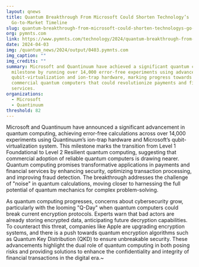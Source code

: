 ```yaml
---
layout: qnews
title: Quantum Breakthrough From Microsoft Could Shorten Technology’s
  Go-to-Market Timeline
slug: quantum-breakthrough-from-microsoft-could-shorten-technologys-go-to-market-timeline
org: pymnts.com
link: https://www.pymnts.com/technology/2024/quantum-breakthrough-from-microsoft-could-shorten-technologys-go-to-market-timeline/
date: 2024-04-03
img: /quantum_news/2024/output/0403.pymnts.com
img_caption: ""
img_credits: ""
summary: Microsoft and Quantinuum have achieved a significant quantum computing
  milestone by running over 14,000 error-free experiments using advanced
  qubit-virtualization and ion-trap hardware, marking progress towards reliable
  commercial quantum computers that could revolutionize payments and financial
  services.
organizations:
  - Microsoft
  - Quantinuum
threshold: 82
---
```


Microsoft and Quantinuum have announced a significant advancement in quantum computing, achieving error-free calculations across over 14,000 experiments using Quantinuum’s ion-trap hardware and Microsoft’s qubit-virtualization system. This milestone marks the transition from Level 1 Foundational to Level 2 Resilient quantum computing, suggesting that commercial adoption of reliable quantum computers is drawing nearer. Quantum computing promises transformative applications in payments and financial services by enhancing security, optimizing transaction processing, and improving fraud detection. The breakthrough addresses the challenge of "noise" in quantum calculations, moving closer to harnessing the full potential of quantum mechanics for complex problem-solving.

As quantum computing progresses, concerns about cybersecurity grow, particularly with the looming "Q-Day" when quantum computers could break current encryption protocols. Experts warn that bad actors are already storing encrypted data, anticipating future decryption capabilities. To counteract this threat, companies like Apple are upgrading encryption systems, and there is a push towards quantum encryption algorithms such as Quantum Key Distribution (QKD) to ensure unbreakable security. These advancements highlight the dual role of quantum computing in both posing risks and providing solutions to enhance the confidentiality and integrity of financial transactions in the digital era.~